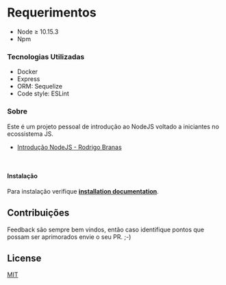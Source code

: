 # Requerimentos

- Node &ge; 10.15.3
- Npm

### Tecnologias Utilizadas

* Docker 
* Express
* ORM: Sequelize
* Code style: ESLint

### Sobre

Este é um projeto pessoal de introdução ao NodeJS voltado a iniciantes no ecossistema JS.

- <a href="https://www.youtube.com/watch?v=KtDwdoxQL4A&list=PLQCmSnNFVYnTFo60Bt972f8HA4Td7WKwq">Introdução NodeJS - Rodrigo Branas</a> 

&nbsp;
#### Instalação

Para instalação verifique **[installation documentation](docs/installation.md)**.

## Contribuições
Feedback são sempre bem vindos, então caso identifique pontos que possam ser aprimorados envie o seu PR. ;-)

## License
[MIT](https://choosealicense.com/licenses/mit/)